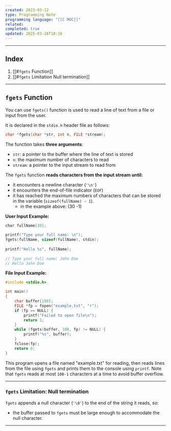 ```yaml
---
created: 2023-03-12
type: Programming Note
programming language: "[[C MOC]]"
related: 
completed: true
updated: 2025-03-26T10:16
---
```

---
## Index
1. [[#`fgets` Function]]
2. [[#`fgets` Limitation Null termination]]

---
## `fgets` Function

You can use `fgets()` function is used to read a line of text from a file or input from the user. 

It is declared in the `stdio.h` header file as follows:
```c
char *fgets(char *str, int n, FILE *stream);
```

The function takes **three arguments**:
-   `str`: a pointer to the buffer where the line of text is stored
-   `n`: the maximum number of characters to read
-   `stream`: a pointer to the input stream to read from

The `fgets` function **reads characters from the input stream until:**
- it encounters a newline character (`'\n'`)
- it encounters the end-of-file indicator (`EOF`)
- it has reached the maximum numbers of characters that can be stored in the variable (`sizeof(fullName) - 1`).
	- in the example above: (30 -1) 
 
**User Input Example:**
```C
char fullName[30];  
  
printf("Type your full name: \n");  
fgets(fullName, sizeof(fullName), stdin);  
  
printf("Hello %s", fullName);  
  
// Type your full name: John Doe  
// Hello John Doe
```

**File Input Example:**
```c
#include <stdio.h>

int main() 
{
    char buffer[100];
    FILE *fp = fopen("example.txt", "r");
    if (fp == NULL) {
        printf("Failed to open file\n");
        return 1;
    }
    while (fgets(buffer, 100, fp) != NULL) {
        printf("%s", buffer);
    }
    fclose(fp);
    return 0;
}
```
This program opens a file named "example.txt" for reading, then reads lines from the file using `fgets` and prints them to the console using `printf`. Note that `fgets` reads at most `100-1` characters at a time to avoid buffer overflow.

---
### `fgets` Limitation: Null termination

`fgets` appends a null character (`'\0'`) to the end of the string it reads, so:
- the buffer passed to `fgets` must be large enough to accommodate the null character.
---